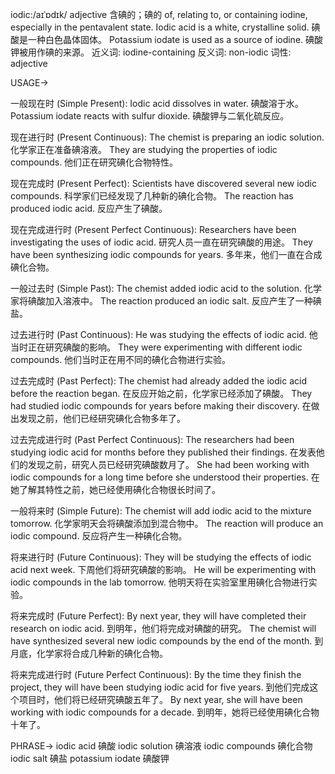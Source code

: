 iodic:/aɪˈɒdɪk/
adjective
含碘的；碘的
of, relating to, or containing iodine, especially in the pentavalent state.
Iodic acid is a white, crystalline solid. 碘酸是一种白色晶体固体。
Potassium iodate is used as a source of iodine. 碘酸钾被用作碘的来源。
近义词: iodine-containing
反义词: non-iodic
词性: adjective


USAGE->

一般现在时 (Simple Present):
Iodic acid dissolves in water. 碘酸溶于水。
Potassium iodate reacts with sulfur dioxide. 碘酸钾与二氧化硫反应。

现在进行时 (Present Continuous):
The chemist is preparing an iodic solution.  化学家正在准备碘溶液。
They are studying the properties of iodic compounds. 他们正在研究碘化合物特性。


现在完成时 (Present Perfect):
Scientists have discovered several new iodic compounds. 科学家们已经发现了几种新的碘化合物。
The reaction has produced iodic acid. 反应产生了碘酸。

现在完成进行时 (Present Perfect Continuous):
Researchers have been investigating the uses of iodic acid. 研究人员一直在研究碘酸的用途。
They have been synthesizing iodic compounds for years. 多年来，他们一直在合成碘化合物。

一般过去时 (Simple Past):
The chemist added iodic acid to the solution. 化学家将碘酸加入溶液中。
The reaction produced an iodic salt. 反应产生了一种碘盐。

过去进行时 (Past Continuous):
He was studying the effects of iodic acid. 他当时正在研究碘酸的影响。
They were experimenting with different iodic compounds. 他们当时正在用不同的碘化合物进行实验。

过去完成时 (Past Perfect):
The chemist had already added the iodic acid before the reaction began. 在反应开始之前，化学家已经添加了碘酸。
They had studied iodic compounds for years before making their discovery. 在做出发现之前，他们已经研究碘化合物多年了。


过去完成进行时 (Past Perfect Continuous):
The researchers had been studying iodic acid for months before they published their findings. 在发表他们的发现之前，研究人员已经研究碘酸数月了。
She had been working with iodic compounds for a long time before she understood their properties. 在她了解其特性之前，她已经使用碘化合物很长时间了。

一般将来时 (Simple Future):
The chemist will add iodic acid to the mixture tomorrow. 化学家明天会将碘酸添加到混合物中。
The reaction will produce an iodic compound. 反应将产生一种碘化合物。

将来进行时 (Future Continuous):
They will be studying the effects of iodic acid next week. 下周他们将研究碘酸的影响。
He will be experimenting with iodic compounds in the lab tomorrow. 他明天将在实验室里用碘化合物进行实验。


将来完成时 (Future Perfect):
By next year, they will have completed their research on iodic acid. 到明年，他们将完成对碘酸的研究。
The chemist will have synthesized several new iodic compounds by the end of the month. 到月底，化学家将合成几种新的碘化合物。

将来完成进行时 (Future Perfect Continuous):
By the time they finish the project, they will have been studying iodic acid for five years.  到他们完成这个项目时，他们将已经研究碘酸五年了。
By next year, she will have been working with iodic compounds for a decade. 到明年，她将已经使用碘化合物十年了。

PHRASE->
iodic acid 碘酸
iodic solution 碘溶液
iodic compounds 碘化合物
iodic salt 碘盐
potassium iodate 碘酸钾
